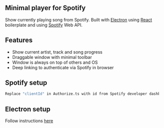 ## Minimal player for Spotify

Show currently playing song from Spotify. Built with [Electron](https://github.com/electron/electron) using [React](https://github.com/electron-react-boilerplate/electron-react-boilerplate) boilerplate and using [Spotify](https://developer.spotify.com/documentation/web-api) Web API.

## Features
- Show current artist, track and song progress
- Draggable window with minimal toolbar
- Window is always on top of others and OS
- Deep linking to authenticate via Spotify in browser


## Spotify setup


```bash
Replace "clientId" in Authorize.ts with id from Spotify developer dashboard
```

## Electron setup

Follow instructions [here](https://github.com/electron-react-boilerplate/electron-react-boilerplate/blob/main/README.md)
